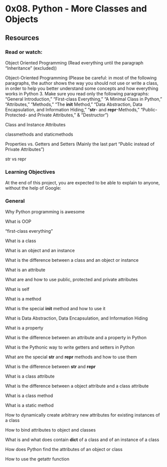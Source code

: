 # 0x08. Python - More Classes and Objects

## Resources

### Read or watch:

Object Oriented Programming (Read everything until the paragraph “Inheritance” (excluded))

Object-Oriented Programming (Please be careful: in most of the following paragraphs, the author shows the way you should not use or write a class, in order to help you better understand some concepts and how everything works in Python 3. Make sure you read only the following paragraphs: “General Introduction,” “First-class Everything,” “A Minimal Class in Python,” “Attributes,” “Methods,” “The __init__ Method,” “Data Abstraction, Data Encapsulation, and Information Hiding,” “__str__- and __repr__-Methods,” “Public- Protected- and Private Attributes,” & “Destructor”)

Class and Instance Attributes

classmethods and staticmethods

Properties vs. Getters and Setters (Mainly the last part “Public instead of Private Attributes”)

str vs repr

### Learning Objectives

At the end of this project, you are expected to be able to explain to anyone, without the help of Google:

### General

Why Python programming is awesome

What is OOP

“first-class everything”

What is a class

What is an object and an instance

What is the difference between a class and an object or instance

What is an attribute

What are and how to use public, protected and private attributes

What is self

What is a method

What is the special __init__ method and how to use it

What is Data Abstraction, Data Encapsulation, and Information Hiding

What is a property

What is the difference between an attribute and a property in Python

What is the Pythonic way to write getters and setters in Python

What are the special __str__ and __repr__ methods and how to use them

What is the difference between __str__ and __repr__

What is a class attribute

What is the difference between a object attribute and a class attribute

What is a class method

What is a static method

How to dynamically create arbitrary new attributes for existing instances of a class

How to bind attributes to object and classes

What is and what does contain __dict__ of a class and of an instance of a class

How does Python find the attributes of an object or class

How to use the getattr function

